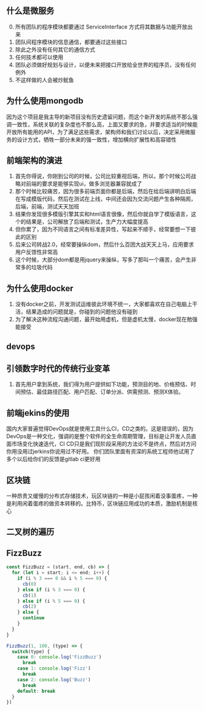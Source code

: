 ## 什么是微服务
0. 所有团队的程序模块都要通过 ServiceInterface 方式将其数据与功能开放出来
1. 团队间程序模块的信息通信，都要通过这些接口
2. 除此之外没有任何其它的通信方式
3. 任何技术都可以使用
4. 团队必须做好规划与设计，以便未来把接口开放给全世界的程序员，没有任何例外
5. 不这样做的人会被炒鱿鱼

## 为什么使用mongodb
因为这个项目是我主导的新项目没有历史遗留问题，而这个新开发的系统不那么强调一致性，系统关联的复杂度也不那么高，上面又要求的急，并要求适当的时候能开放所有能用的API，为了满足这些需求，架构师和我们讨论以后，决定采用微服务的设计方式，牺牲一部分未来的强一致性，增加横向扩展性和高容错性

## 前端架构的演进
1. 首先你得说，你刚到公司的时候，公司比较重视后端，所以，那个时候公司战略对前端的要求是能够实现ui，做多浏览器兼容就成了
2. 那个时候比较痛苦，因为很多前端页面你都是后端，然后在给后端讲明白后端在写成模版代码，然后在测试在上线，中间还会因为交流问题产生各种隔阂，后端，前端，测试天天加班
3. 结果你发现很多模版引擎其实和html语言很像，然后你就自学了模版语言，这个的结果是，公司解放了后端和测试，生产力大幅度提高
4. 但你累了，因为不同语言之间有标准差异性，写起来不顺手，经常要想一下彼此的区别
5. 后来公司转战2.0，经常要操纵dom，然后什么百团大战天天上马，应用要求用户反馈性非常高
6. 这个时候，大部分dom都是用jquery来操纵，写多了那叫一个痛苦，会产生非常多的垃圾代码

## 为什么使用docker
1. 没有docker之前，开发测试运维彼此环境不统一，大家都喜欢在自己电脑上干活，结果造成的问题就是，你碰到的问题他没有碰到
2. 为了解决这种流程沟通问题，最开始用虚机，但是虚机太慢，docker现在勉强能接受

## devops

## 引领数字时代的传统行业变革
1. 首先用户拿到系统，我们得为用户提供如下功能，预测目的地、价格预估、时间预估、最佳路径匹配、用户匹配、订单分派、供需预测、预测X体验。

## 前端jekins的使用
国内大家普遍觉得DevOps就是使用工具什么CI，CD之类的。这是错误的，因为DevOps是一种文化，强调的是整个软件的全生命周期管理，目标是让开发人员直面市场变化快速迭代，CI CD只是我们现阶段采用的方法论不是终点，然后对方问你用没用过jerkins你说用过不好用。
你们团队里面有资深的系统工程师他试用了多个以后给你们的反馈是gitlab ci更好用

## 区块链
一种昂贵又缓慢的分布式存储技术，玩区块链的一种是小屁孩闲着没事蛋疼，一种是利用闲着蛋疼的做资本转移的。比特币，区块链应用成功的本质，激励机制是核心

## 二叉树的遍历
## FizzBuzz
```javascript
const FizzBuzz = (start, end, cb) => {
  for (let i = start; i <= end; i++) {
    if (i % 3 === 0 && i % 5 === 0) {
      cb(0)
    } else if (i % 3 === 0) {
      cb(1)
    } else if (i % 5 === 0) {
      cb(2)
    } else {
      continue
    }
  }
}

FizzBuzz(1, 100, (type) => {
  switch(type) {
    case 0: console.log('FizzBuzz')
      break
    case 1: console.log('Fizz')
      break
    case 2: console.log('Buzz')
      break
    default: break
  }
})
```

